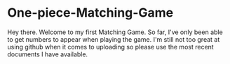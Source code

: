 # One-piece-Matching-Game
Hey there. Welcome to my first Matching Game.
So far, I've only been able to get numbers to appear when playing the game. I'm still not too great at using github when it comes to 
uploading so please use the most recent documents I have available.
